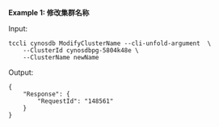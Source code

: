**Example 1: 修改集群名称**



Input: 

```
tccli cynosdb ModifyClusterName --cli-unfold-argument  \
    --ClusterId cynosdbpg-5804k48e \
    --ClusterName newName
```

Output: 
```
{
    "Response": {
        "RequestId": "148561"
    }
}
```

